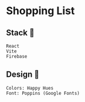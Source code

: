 # Shopping List

## Stack 🔧
    React
    Vite
    Firebase

## Design 🎨
    Colors: Happy Hues
    Font: Poppins (Google Fonts)